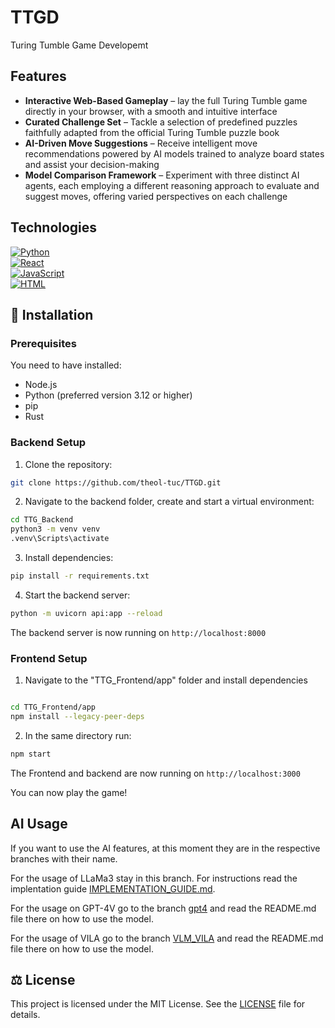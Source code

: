 # TTGD
Turing Tumble Game Developemt

## Features

- **Interactive Web-Based Gameplay** – lay the full Turing Tumble game directly in your browser, with a smooth and intuitive interface 
- **Curated Challenge Set** – Tackle a selection of predefined puzzles faithfully adapted from the official Turing Tumble puzzle book  
- **AI-Driven Move Suggestions** – Receive intelligent move recommendations powered by AI models trained to analyze board states and assist your decision-making  
- **Model Comparison Framework** – Experiment with three distinct AI agents, each employing a different reasoning approach to evaluate and suggest moves, offering varied perspectives on each challenge

## Technologies

[![Python][Python-img]][Python-url] <br>
[![React][React-img]][React-url] <br>
[![JavaScript][JavaScript-img]][JavaScript-url] <br>
[![HTML][HTML-img]][HTML-url] <br>

## 🔧 Installation

### Prerequisites

You need to have installed:
- Node.js
- Python (preferred version 3.12 or higher)
- pip
- Rust

### Backend Setup

1. Clone the repository:
```sh
git clone https://github.com/theol-tuc/TTGD.git
```
2. Navigate to the backend folder, create and start a virtual environment:
```sh
cd TTG_Backend
python3 -m venv venv
.venv\Scripts\activate
```
3. Install dependencies:
```sh
pip install -r requirements.txt
```
4. Start the backend server:
```sh
python -m uvicorn api:app --reload
```
The backend server is now running on `http://localhost:8000`

### Frontend Setup

1. Navigate to the "TTG_Frontend/app" folder and install dependencies
```sh

cd TTG_Frontend/app
npm install --legacy-peer-deps
```
2. In the same directory run:
```sh
npm start
```
The Frontend and backend are now running on `http://localhost:3000`

You can now play the game!

## AI Usage

If you want to use the AI features, at this moment they are in the respective branches with their name.

For the usage of LLaMa3 stay in this branch. For instructions read the implentation guide [IMPLEMENTATION_GUIDE.md](TTG_Backend/IMPLEMENTATION_GUIDE.md).

For the usage on GPT-4V go to the branch [gpt4](gpt4) and read the README.md file there on how to use the model.

For the usage of VILA go to the branch [VLM_VILA](VLM_VILA) and read the README.md file there on how to use the model.

## ⚖️ License

This project is licensed under the MIT License. See the [LICENSE](LICENSE) file for details.


<!-- MARKDOWN LINKS & IMAGES -->
[Python-img]: https://img.shields.io/badge/python-3670A0?style=for-the-badge&logo=python&logoColor=ffdd54
[Python-url]: https://www.python.org/
[React-img]: https://shields.io/badge/react-black?logo=react&style=for-the-badge
[React-url]: https://www.react.dev/
[JavaScript-img]: https://img.shields.io/badge/JavaScript-F7DF1E?style=for-the-badge&logo=javascript&logoColor=black
[JavaScript-url]: https://developer.mozilla.org/en-US/docs/Web/JavaScript
[HTML-img]: https://img.shields.io/badge/HTML-E34F26?style=for-the-badge&logo=html5&logoColor=white
[HTML-url]: https://developer.mozilla.org/en-US/docs/Web/HTML
